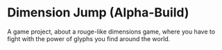 # Dimension Jump (Alpha-Build)
A game project, about a rouge-like dimensions game, where you have to fight with the power of glyphs you find around the world.
